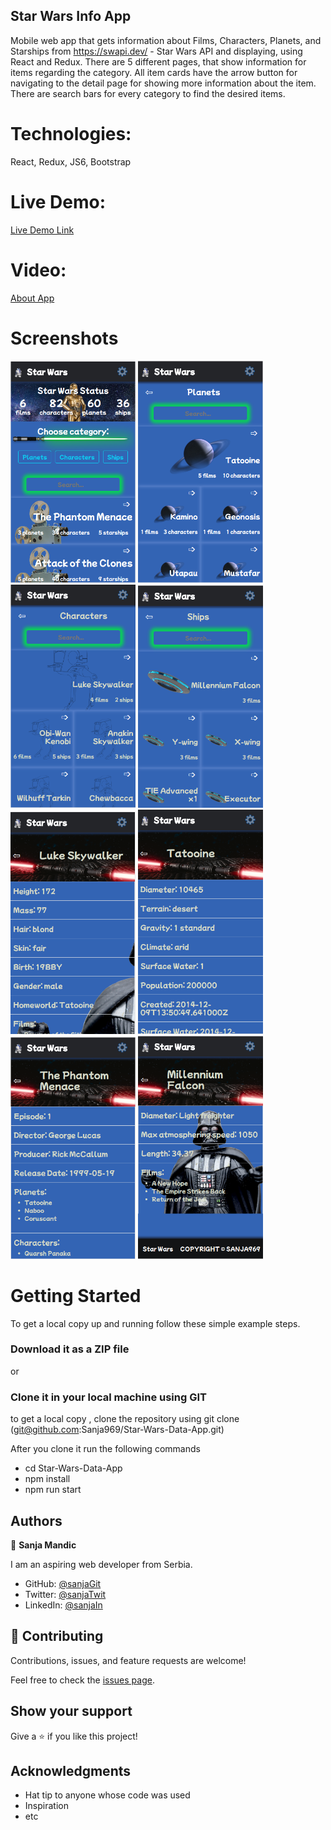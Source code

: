 ## Star Wars Info App

Mobile web app that gets information about Films, Characters, Planets, and Starships from https://swapi.dev/ - Star Wars API and displaying, using React and Redux. There are 5 different pages, that show information for items regarding the category. All item cards have the arrow button for navigating to the detail page for showing more information about the item. There are search bars for every category to find the desired items.

# Technologies:

React, Redux, JS6, Bootstrap

# Live Demo:

[Live Demo Link](https://star-wars-data-app.herokuapp.com/)

# Video:

[About App](https://www.loom.com/share/f3f402ca75e34c609bf9c5353baa86d2)

# Screenshots

<p float="left">
  <img src="/screenshots/screenshot1.png" alt="star wars" width="200">
  <img src="/screenshots/screenshot2.png" alt="star wars" width="200">
  <img src="/screenshots/screenshot3.png" alt="star wars" width="200">
  <img src="/screenshots/screenshot4.png" alt="star wars" width="200">
  <img src="/screenshots/screenshot5.png" alt="star wars" width="200">
  <img src="/screenshots/screenshot6.png" alt="star wars" width="200">
  <img src="/screenshots/screenshot7.png" alt="star wars" width="200">
  <img src="/screenshots/screenshot8.png" alt="star wars" width="200">
</p>


# Getting Started

To get a local copy up and running follow these simple example steps.


### Download it as a ZIP file
or

### Clone it in your local machine using GIT
to get a local copy , clone the repository using git clone
(git@github.com:Sanja969/Star-Wars-Data-App.git)

After you clone it run  the following commands

 - cd Star-Wars-Data-App
 - npm install
- npm run start

## Authors

👤 **Sanja Mandic**

I am an aspiring web developer from Serbia.
- GitHub: [@sanjaGit](https://github.com/Sanja969)
- Twitter: [@sanjaTwit](https://twitter.com/SanjaMandic42)
- LinkedIn: [@sanjaIn](https://linkedin.com/in/sanja-mandic-823995a2/)

## 🤝 Contributing

Contributions, issues, and feature requests are welcome!

Feel free to check the [issues page](../../issues/).

## Show your support

Give a ⭐️ if you like this project!

## Acknowledgments

- Hat tip to anyone whose code was used
- Inspiration
- etc
